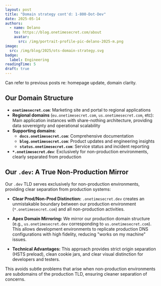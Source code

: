 ```yaml
---
layout: post
title: "Domain strategy cont'd: 1-800-Dot-Dev"
date: 2025-05-14
authors:
  - name: Delano
    to: https://blog.onetimesecret.com/about
    avatar:
      src: /img/portrait-profile-pic-delano-2025-m.png
image:
  src: /img/blog/2025/ots-domain-strategy.svg
badge:
  label: Engineering
readingTime: 5
draft: true
---
```



Can refer to previous posts re: homepage update, domain clarity.


## Our Domain Structure

* **`onetimesecret.com`**: Marketing site and portal to regional applications
* **Regional domains** (`eu.onetimesecret.com`, `us.onetimesecret.com`, etc): Main application instances with share-nothing architecture, providing data sovereignty and operational scalability
* **Supporting domains**:
  * **`docs.onetimesecret.com`**: Comprehensive documentation
  * **`blog.onetimesecret.com`**: Product updates and engineering insights
  * **`status.onetimesecret.com`**: Service status and incident reporting
* **`*.onetimesecret.dev`**: Exclusively for non-production environments, clearly separated from production


## Our `.dev`: A True Non-Production Mirror

Our `.dev` TLD serves exclusively for non-production environments, providing clear separation from production systems:

* **Clear Prod/Non-Prod Distinction:** `.onetimesecret.dev` creates an unmistakable boundary between our production environment (`*.onetimesecret.com`) and all non-production activities.

* **Apex Domain Mirroring:** We mirror our production domain structure (e.g., `us.onetimesecret.dev` corresponding to `us.onetimesecret.com`). This allows development environments to replicate production DNS configurations with high fidelity, reducing "works on my machine" issues.

* **Technical Advantages:** This approach provides strict origin separation (HSTS preload), clean cookie jars, and clear visual distinction for developers and testers.

This avoids subtle problems that arise when non-production environments are subdomains of the production TLD, ensuring cleaner separation of concerns.
